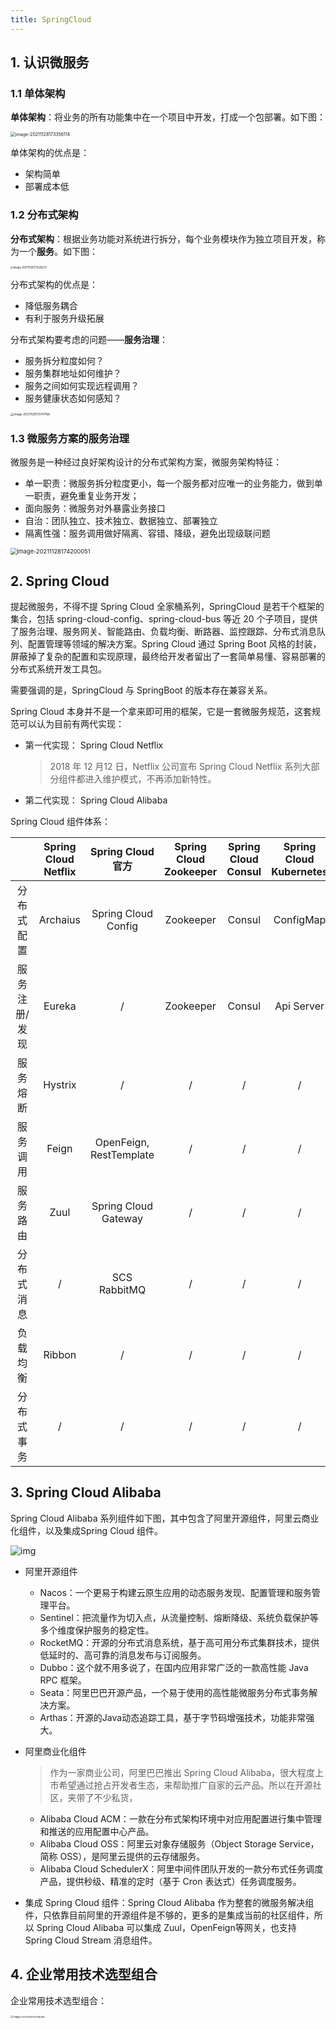 ```yaml
---
title: SpringCloud
---
```


## 1. 认识微服务

### 1.1 单体架构

**单体架构**：将业务的所有功能集中在一个项目中开发，打成一个包部署。如下图：

<img src="https://chua-n.gitee.io/figure-bed/notebook/JavaWeb/SpringCloud/image-20211128173356114.png" alt="image-20211128173356114" style="zoom:50%;" />

单体架构的优点是：

- 架构简单
- 部署成本低

### 1.2 分布式架构

**分布式架构**：根据业务功能对系统进行拆分，每个业务模块作为独立项目开发，称为一个**服务**。如下图：

<img src="https://chua-n.gitee.io/figure-bed/notebook/JavaWeb/SpringCloud/image-20211128173526231.png" alt="image-20211128173526231" style="zoom:30%;" />

分布式架构的优点是：

- 降低服务耦合
- 有利于服务升级拓展

分布式架构要考虑的问题——**服务治理**：

- 服务拆分粒度如何？
- 服务集群地址如何维护？
- 服务之间如何实现远程调用？
- 服务健康状态如何感知？

<img src="https://chua-n.gitee.io/figure-bed/notebook/JavaWeb/SpringCloud/image-20211128173747166.png" alt="image-20211128173747166" style="zoom:33%;" />

### 1.3 微服务方案的服务治理

微服务是一种经过良好架构设计的分布式架构方案，微服务架构特征：

- 单一职责：微服务拆分粒度更小，每一个服务都对应唯一的业务能力，做到单一职责，避免重复业务开发；
- 面向服务：微服务对外暴露业务接口
- 自治：团队独立、技术独立、数据独立、部署独立
- 隔离性强：服务调用做好隔离、容错、降级，避免出现级联问题

<img src="https://chua-n.gitee.io/figure-bed/notebook/JavaWeb/SpringCloud/image-20211128174200051.png" alt="image-20211128174200051" style="zoom:66%;" />

## 2. Spring Cloud

提起微服务，不得不提 Spring Cloud 全家桶系列，SpringCloud 是若干个框架的集合，包括 spring-cloud-config、spring-cloud-bus 等近 20 个子项目，提供了服务治理、服务网关、智能路由、负载均衡、断路器、监控跟踪、分布式消息队列、配置管理等领域的解决方案。Spring Cloud 通过 Spring Boot 风格的封装，屏蔽掉了复杂的配置和实现原理，最终给开发者留出了一套简单易懂、容易部署的分布式系统开发工具包。

需要强调的是，SpringCloud 与 SpringBoot 的版本存在兼容关系。

Spring Cloud 本身并不是一个拿来即可用的框架，它是一套微服务规范，这套规范可以认为目前有两代实现：

- 第一代实现： Spring Cloud Netflix

  > 2018 年 12 月12 日，Netflix 公司宣布 Spring Cloud Netflix 系列大部分组件都进入维护模式，不再添加新特性。

- 第二代实现： Spring Cloud Alibaba

Spring Cloud 组件体系：

|               | Spring Cloud Netflix |    Spring Cloud 官方    | Spring Cloud Zookeeper | Spring Cloud Consul | Spring  Cloud Kubernetes | Spring Cloud Alibaba |
| :-----------: | :------------------: | :---------------------: | :--------------------: | :-----------------: | :----------------------: | :------------------: |
|  分布式配置   |       Archaius       |   Spring Cloud Config   |       Zookeeper        |       Consul        |        ConfigMap         |        Nacos         |
| 服务注册/发现 |        Eureka        |            /            |       Zookeeper        |       Consul        |        Api Server        |        Nacos         |
|   服务熔断    |       Hystrix        |            /            |           /            |          /          |            /             |       Sentinel       |
|   服务调用    |        Feign         | OpenFeign, RestTemplate |           /            |          /          |            /             |      Dubbo RPC       |
|   服务路由    |         Zuul         |  Spring Cloud Gateway   |           /            |          /          |            /             |     Dubbo PROXY      |
|  分布式消息   |          /           |      SCS RabbitMQ       |           /            |          /          |            /             |     SCS RocketMQ     |
|   负载均衡    |        Ribbon        |            /            |           /            |          /          |            /             |       Dubbo LB       |
|  分布式事务   |          /           |            /            |           /            |          /          |            /             |        Seata         |

## 3. Spring Cloud Alibaba

Spring Cloud Alibaba 系列组件如下图，其中包含了阿里开源组件，阿里云商业化组件，以及集成Spring Cloud 组件。

![img](https://chua-n.gitee.io/figure-bed/notebook/JavaWeb/SpringCloud/v2-46c0b9e0d41c441d222390c79a4cd53b_720w.webp)

- 阿里开源组件

  - Nacos：一个更易于构建云原生应用的动态服务发现、配置管理和服务管理平台。
  - Sentinel：把流量作为切入点，从流量控制、熔断降级、系统负载保护等多个维度保护服务的稳定性。
  - RocketMQ：开源的分布式消息系统，基于高可用分布式集群技术，提供低延时的、高可靠的消息发布与订阅服务。
  - Dubbo：这个就不用多说了，在国内应用非常广泛的一款高性能 Java RPC 框架。
  - Seata：阿里巴巴开源产品，一个易于使用的高性能微服务分布式事务解决方案。
  - Arthas：开源的Java动态追踪工具，基于字节码增强技术，功能非常强大。

- 阿里商业化组件

  > 作为一家商业公司，阿里巴巴推出 Spring Cloud Alibaba，很大程度上市希望通过抢占开发者生态，来帮助推广自家的云产品。所以在开源社区，夹带了不少私货，

  - Alibaba Cloud ACM：一款在分布式架构环境中对应用配置进行集中管理和推送的应用配置中心产品。
  - Alibaba Cloud OSS：阿里云对象存储服务（Object Storage Service，简称 OSS），是阿里云提供的云存储服务。
  - Alibaba Cloud SchedulerX：阿里中间件团队开发的一款分布式任务调度产品，提供秒级、精准的定时（基于 Cron 表达式）任务调度服务。

- 集成 Spring Cloud 组件：Spring Cloud Alibaba 作为整套的微服务解决组件，只依靠目前阿里的开源组件是不够的，更多的是集成当前的社区组件，所以 Spring Cloud Alibaba 可以集成 Zuul，OpenFeign等网关，也支持 Spring Cloud Stream 消息组件。

## 4. 企业常用技术选型组合

企业常用技术选型组合：

<img src="https://chua-n.gitee.io/figure-bed/notebook/JavaWeb/SpringCloud/image-20211128172746094.png" alt="image-20211128172746094" style="zoom:28%;" />
